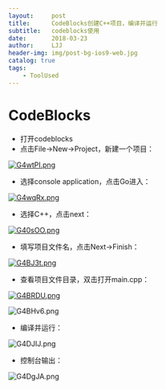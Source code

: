 ```yaml
---
layout:     post
title:      CodeBlocks创建C++项目，编译并运行
subtitle:   codeblocks使用
date:       2018-03-23
author:     LJJ
header-img: img/post-bg-ios9-web.jpg
catalog: true
tags:
    - ToolUsed
---
```


# CodeBlocks

- 打开codeblocks
- 点击File->New->Project，新建一个项目：

[![G4wtPI.png](https://s1.ax1x.com/2020/04/09/G4wtPI.png)](https://imgchr.com/i/G4wtPI)

- 选择console application，点击Go进入：

[![G4wqRx.png](https://s1.ax1x.com/2020/04/09/G4wqRx.png)](https://imgchr.com/i/G4wqRx)

- 选择C++，点击next：

[![G40sOO.png](https://s1.ax1x.com/2020/04/09/G40sOO.png)](https://imgchr.com/i/G40sOO)

- 填写项目文件名，点击Next->Finish：

[![G4BJ3t.png](https://s1.ax1x.com/2020/04/09/G4BJ3t.png)](https://imgchr.com/i/G4BJ3t)

- 查看项目文件目录，双击打开main.cpp：

[![G4BRDU.png](https://s1.ax1x.com/2020/04/09/G4BRDU.png)](https://imgchr.com/i/G4BRDU)

![G4BHv6.png](https://s1.ax1x.com/2020/04/09/G4BHv6.png)

- 编译并运行：

![G4DJIJ.png](https://s1.ax1x.com/2020/04/09/G4DJIJ.png)

- 控制台输出：

![G4DgJA.png](https://s1.ax1x.com/2020/04/09/G4DgJA.png)